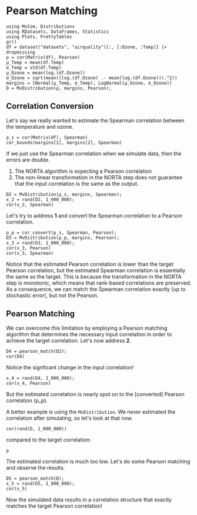 # Pearson Matching

```@setup 1
using MvSim, Distributions
using RDatasets, DataFrames, Statistics
using Plots, PrettyTables
gr()
df = dataset("datasets", "airquality")[:, [:Ozone, :Temp]] |> dropmissing
ρ = cor(Matrix(df), Pearson)
μ_Temp = mean(df.Temp)
σ_Temp = std(df.Temp)
μ_Ozone = mean(log.(df.Ozone))
σ_Ozone = sqrt(mean((log.(df.Ozone) .- mean(log.(df.Ozone))).^2))
margins = [Normal(μ_Temp, σ_Temp), LogNormal(μ_Ozone, σ_Ozone)]
D = MvDistribution(ρ, margins, Pearson);
```

## Correlation Conversion

Let's say we really wanted to estimate the Spearman correlation between the temperature and ozone.

```@repl 1
ρ_s = cor(Matrix(df), Spearman)
cor_bounds(margins[1], margins[2], Spearman)
```

If we just use the Spearman correlation when we simulate data, then the errors are double.

1. The NORTA algorithm is expecting a Pearson correlation
2. The non-linear transformation in the NORTA step does not guarantee that the input correlation is the same as the output.

```@repl 1
D2 = MvDistribution(ρ_s, margins, Spearman);
x_2 = rand(D2, 1_000_000);
cor(x_2, Spearman)
```

Let's try to address **1** and convert the Spearman correlation to a Pearson correlation.

```@repl 1
ρ_p = cor_convert(ρ_s, Spearman, Pearson);
D3 = MvDistribution(ρ_p, margins, Pearson);
x_3 = rand(D3, 1_000_000); 
cor(x_3, Pearson)
cor(x_3, Spearman)
```

Notice that the estimated Pearson correlation is lower than the target Pearson correlation, but the estimated Spearman correlation is essentially the same as the target. This is because the transformation in the NORTA step is monotonic, which means that rank-based correlations are preserved. As a consequence, we can match the Spearman correlation exactly (up to stochastic error), but not the Pearson. 

## Pearson Matching

We can overcome this limitation by employing a Pearson matching algorithm that determines the necessary input correlation in order to achieve the target correlation. Let's now address **2**.

```@repl 1
D4 = pearson_match(D2);
cor(D4)
```

Notice the signficant change in the input correlation!

```@repl 1
x_4 = rand(D4, 1_000_000);
cor(x_4, Pearson)
```

But the estimated correlation is nearly spot on to the [converted] Pearson correlation (ρ_p).

A better example is using the `MvDistribution`. We never estimated the correlation after simulating, so let's look at that now.

```@repl 1
cor(rand(D, 1_000_000))
```

compared to the target correlation:

```@repl 1
ρ
```

The estimated correlation is much too low. Let's do some Pearson matching and observe the results.

```@repl 1
D5 = pearson_match(D); 
x_5 = rand(D5, 1_000_000); 
cor(x_5)
```

Now the simulated data results in a correlation structure that exactly matches the target Pearson correlation!
